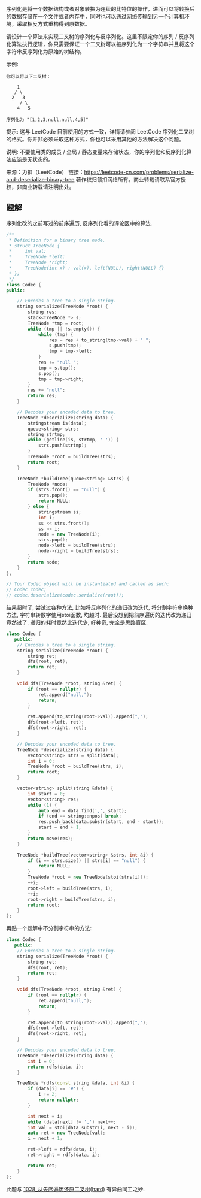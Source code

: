 序列化是将一个数据结构或者对象转换为连续的比特位的操作，进而可以将转换后的数据存储在一个文件或者内存中，同时也可以通过网络传输到另一个计算机环境，采取相反方式重构得到原数据。

请设计一个算法来实现二叉树的序列化与反序列化。这里不限定你的序列 / 反序列化算法执行逻辑，你只需要保证一个二叉树可以被序列化为一个字符串并且将这个字符串反序列化为原始的树结构。

示例: 

    你可以将以下二叉树：

        1
       / \
      2   3
         / \
        4   5

    序列化为 "[1,2,3,null,null,4,5]"

提示: 这与 LeetCode 目前使用的方式一致，详情请参阅 LeetCode 序列化二叉树的格式。你并非必须采取这种方式，你也可以采用其他的方法解决这个问题。

说明: 不要使用类的成员 / 全局 / 静态变量来存储状态，你的序列化和反序列化算法应该是无状态的。

来源：力扣（LeetCode）
链接：https://leetcode-cn.com/problems/serialize-and-deserialize-binary-tree
著作权归领扣网络所有。商业转载请联系官方授权，非商业转载请注明出处。

## 题解

序列化改的之前写过的前序遍历, 反序列化看的评论区中的算法.

```c++
/**
 * Definition for a binary tree node.
 * struct TreeNode {
 *     int val;
 *     TreeNode *left;
 *     TreeNode *right;
 *     TreeNode(int x) : val(x), left(NULL), right(NULL) {}
 * };
 */
class Codec {
public:

    // Encodes a tree to a single string.
    string serialize(TreeNode *root) {
        string res;
        stack<TreeNode *> s;
        TreeNode *tmp = root;
        while (tmp || !s.empty()) {
            while (tmp) {
                res = res + to_string(tmp->val) + " ";
                s.push(tmp);
                tmp = tmp->left;
            }
            res += "null ";
            tmp = s.top();
            s.pop();
            tmp = tmp->right;
        }
        res += "null";
        return res;
    }

    // Decodes your encoded data to tree.
    TreeNode *deserialize(string data) {
        stringstream is(data);
        queue<string> strs;
        string strtmp;
        while (getline(is, strtmp, ' ')) {
            strs.push(strtmp);
        }
        TreeNode *root = buildTree(strs);
        return root;
    }

    TreeNode *buildTree(queue<string> &strs) {
        TreeNode *node;
        if (strs.front() == "null") {
            strs.pop();
            return NULL;
        } else {
            stringstream ss;
            int i;
            ss << strs.front();
            ss >> i;
            node = new TreeNode(i);
            strs.pop();
            node->left = buildTree(strs);
            node->right = buildTree(strs);
        }
        return node;
    }
};

// Your Codec object will be instantiated and called as such:
// Codec codec;
// codec.deserialize(codec.serialize(root));
```

结果超时了, 尝试过各种方法, 比如将反序列化的递归改为迭代, 将分割字符串换种方法, 字符串转数字使用stoi函数, 均超时. 最后没想到把前序遍历的迭代改为递归竟然过了. 递归的耗时竟然比迭代少, 好神奇, 完全是思路盲区.

```c++
class Codec {
   public:
    // Encodes a tree to a single string.
    string serialize(TreeNode *root) {
        string ret;
        dfs(root, ret);
        return ret;
    }

    void dfs(TreeNode *root, string &ret) {
        if (root == nullptr) {
            ret.append("null,");
            return;
        }

        ret.append(to_string(root->val)).append(",");
        dfs(root->left, ret);
        dfs(root->right, ret);
    }

    // Decodes your encoded data to tree.
    TreeNode *deserialize(string data) {
        vector<string> strs = split(data);
        int i = 0;
        TreeNode *root = buildTree(strs, i);
        return root;
    }

    vector<string> split(string &data) {
        int start = 0;
        vector<string> res;
        while (1) {
            auto end = data.find(',', start);
            if (end == string::npos) break;
            res.push_back(data.substr(start, end - start));
            start = end + 1;
        }
        return move(res);
    }

    TreeNode *buildTree(vector<string> &strs, int &i) {
        if (i == strs.size() || strs[i] == "null") {
            return NULL;
        }
        TreeNode *root = new TreeNode(stoi(strs[i]));
        ++i;
        root->left = buildTree(strs, i);
        ++i;
        root->right = buildTree(strs, i);
        return root;
    }
};
```

再贴一个题解中不分割字符串的方法:

```c++
class Codec {
   public:
    // Encodes a tree to a single string.
    string serialize(TreeNode *root) {
        string ret;
        dfs(root, ret);
        return ret;
    }

    void dfs(TreeNode *root, string &ret) {
        if (root == nullptr) {
            ret.append("null,");
            return;
        }

        ret.append(to_string(root->val)).append(",");
        dfs(root->left, ret);
        dfs(root->right, ret);
    }

    // Decodes your encoded data to tree.
    TreeNode *deserialize(string data) {
        int i = 0;
        return rdfs(data, i);
    }

    TreeNode *rdfs(const string &data, int &i) {
        if (data[i] == '#') {
            i += 2;
            return nullptr;
        }

        int next = i;
        while (data[next] != ',') next++;
        int val = stoi(data.substr(i, next - i));
        auto ret = new TreeNode(val);
        i = next + 1;

        ret->left = rdfs(data, i);
        ret->right = rdfs(data, i);

        return ret;
    }
};
```

此题与 [1028_从先序遍历还原二叉树(hard)](./1028_recover-a-tree-from-preorder-traversal.md) 有异曲同工之妙.
